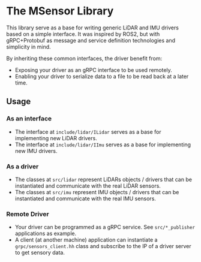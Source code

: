 # The MSensor Library

This library serve as a base for writing generic LiDAR and IMU drivers based on a simple interface.
It was inspired by ROS2, but with gRPC+Protobuf as message and service definition technologies
and simplicity in mind.

By inheriting these common interfaces, the driver benefit from:

* Exposing your driver as an gRPC interface to be used remotely.
* Enabling your driver to serialize data to a file to be read back at a later time.

## Usage

### As an interface

* The interface at `include/lidar/ILidar` serves as a base for implementing new LiDAR drivers.
* The interface at `include/lidar/IImu` serves as a base for implementing new IMU drivers.

### As a driver

* The classes at `src/lidar` represent LiDARs objects / drivers that can be instantiated and communicate with the real LiDAR sensors.
* The classes at `src/imu` represent IMU objects / drivers that can be instantiated and communicate with the real IMU sensors.

### Remote Driver

* Your driver can be programmed as a gRPC service. See `src/*_publisher` applications as example.
* A client (at another machine) application can instantiate a `grpc/sensors_client.hh` class and subscribe to the IP
of a driver server to get sensory data.




